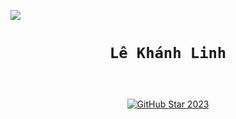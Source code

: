 
![](https://komarev.com/ghpvc/?lekhanhlinh04)
<h1 align="center">
 
    Lê Khánh Linh
</h1>



<!-- Social icons section -->


<br/>


<!-- GitHub Star link -->
<p align="center">
  <a href="https://stars.github.com/profiles/denvercoder1/">
    <img src="https://github.com/DenverCoder1/DenverCoder1/assets/20955511/ca15be3f-d00b-438e-91f6-fb5568c1f632" alt="GitHub Star 2023"/></a>
</p>


